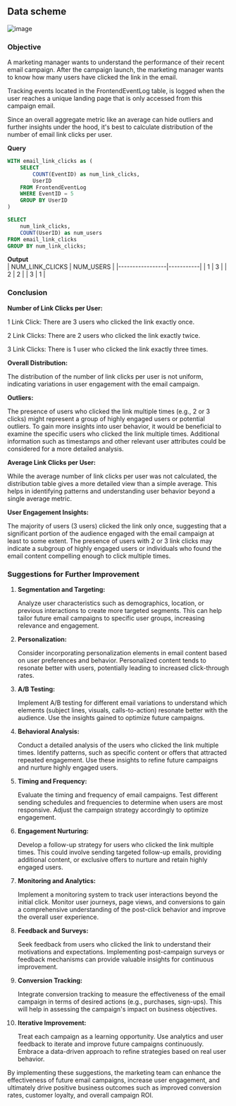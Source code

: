 ## Data scheme	
![image](https://github.com/chiangsuanne/SQL-Portfolio/assets/108243961/41fa9399-4efa-46f3-a9b1-104498f7b592)	

### Objective
A marketing manager wants to understand the performance of their recent email campaign. After the campaign launch, the marketing manager wants to know how many users have clicked the link in the email.   

Tracking events located in the FrontendEventLog table, is logged when the user reaches a unique landing page that is only accessed from this campaign email.    

Since an overall aggregate metric like an average can hide outliers and further insights under the hood, it's best to calculate distribution of the number of email link clicks per user.    

**Query**
```sql
WITH email_link_clicks as (
    SELECT
        COUNT(EventID) as num_link_clicks,
        UserID
    FROM FrontendEventLog
    WHERE EventID = 5
    GROUP BY UserID
)

SELECT 
    num_link_clicks,
    COUNT(UserID) as num_users
FROM email_link_clicks
GROUP BY num_link_clicks;
````
**Output**    
| NUM_LINK_CLICKS | NUM_USERS |
|-----------------|-----------|
| 1               | 3         |
| 2               | 2         |
| 3               | 1         |    

### Conclusion
**Number of Link Clicks per User:**    

1 Link Click: There are 3 users who clicked the link exactly once.    

2 Link Clicks: There are 2 users who clicked the link exactly twice.    

3 Link Clicks: There is 1 user who clicked the link exactly three times.    

**Overall Distribution:**    

The distribution of the number of link clicks per user is not uniform, indicating variations in user engagement with the email campaign.    

**Outliers:**    

The presence of users who clicked the link multiple times (e.g., 2 or 3 clicks) might represent a group of highly engaged users or potential outliers. To gain more insights into user behavior, it would be beneficial to examine the specific users who clicked the link multiple times. Additional information such as timestamps and other relevant user attributes could be considered for a more detailed analysis.    

**Average Link Clicks per User:**    

While the average number of link clicks per user was not calculated, the distribution table gives a more detailed view than a simple average. This helps in identifying patterns and understanding user behavior beyond a single average metric.    

**User Engagement Insights:**    

The majority of users (3 users) clicked the link only once, suggesting that a significant portion of the audience engaged with the email campaign at least to some extent. The presence of users with 2 or 3 link clicks may indicate a subgroup of highly engaged users or individuals who found the email content compelling enough to click multiple times.    

### Suggestions for Further Improvement
1. **Segmentation and Targeting:**    

    Analyze user characteristics such as demographics, location, or previous interactions to create more targeted segments. This can help tailor future email campaigns to specific user groups, increasing relevance and engagement.    

2. **Personalization:**    

    Consider incorporating personalization elements in email content based on user preferences and behavior. Personalized content tends to resonate better with users, potentially leading to increased click-through rates.    

3. **A/B Testing:**    

    Implement A/B testing for different email variations to understand which elements (subject lines, visuals, calls-to-action) resonate better with the audience. Use the insights gained to optimize future campaigns.   

4. **Behavioral Analysis:**    

    Conduct a detailed analysis of the users who clicked the link multiple times. Identify patterns, such as specific content or offers that attracted repeated engagement. Use these insights to refine future campaigns and nurture highly engaged users.    

5. **Timing and Frequency:**    

    Evaluate the timing and frequency of email campaigns. Test different sending schedules and frequencies to determine when users are most responsive. Adjust the campaign strategy accordingly to optimize engagement.    
6. **Engagement Nurturing:**    

    Develop a follow-up strategy for users who clicked the link multiple times. This could involve sending targeted follow-up emails, providing additional content, or exclusive offers to nurture and retain highly engaged users.    

7. **Monitoring and Analytics:**    

    Implement a monitoring system to track user interactions beyond the initial click. Monitor user journeys, page views, and conversions to gain a comprehensive understanding of the post-click behavior and improve the overall user experience.    

8. **Feedback and Surveys:**    

    Seek feedback from users who clicked the link to understand their motivations and expectations. Implementing post-campaign surveys or feedback mechanisms can provide valuable insights for continuous improvement.        
9. **Conversion Tracking:**    

    Integrate conversion tracking to measure the effectiveness of the email campaign in terms of desired actions (e.g., purchases, sign-ups). This will help in assessing the campaign's impact on business objectives.   

10. **Iterative Improvement:**    

    Treat each campaign as a learning opportunity. Use analytics and user feedback to iterate and improve future campaigns continuously. Embrace a data-driven approach to refine strategies based on real user behavior.

By implementing these suggestions, the marketing team can enhance the effectiveness of future email campaigns, increase user engagement, and ultimately drive positive business outcomes such as improved conversion rates, customer loyalty, and overall campaign ROI.
